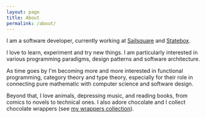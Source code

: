 ```yaml
---
layout: page
title: About
permalink: /about/
---
```


I am a software developer, currently working at [Sailsquare](https://github.com/statebox/idris-ct/issues/5) and [Statebox](https://statebox.org/).

I love to learn, experiment and try new things. I am particularly interested in various programming paradigms, design patterns and software architecture.

As time goes by I'm becoming more and more interested in functional programming, category theory and type theory, especially for their role in connecting pure mathematic with computer science and software design.

Beyond that, I love animals, depressing music, and reading books, from comics to novels to technical ones. I also adore chocolate and I collect chocolate wrappers (see [my wrappers collection][chocolates]).

[mvlabs]: http://www.mvlabs.it
[chocolates]: https://github.com/marcosh/chocolates
